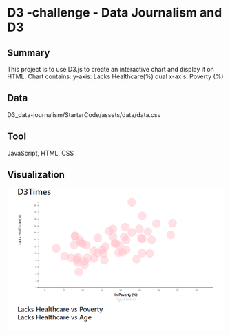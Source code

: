 # D3 -challenge - Data Journalism and D3

## Summary ##
This project is to use D3.js to create an interactive chart and display it on HTML.
Chart contains:
    y-axis: Lacks Healthcare(%)
    dual x-axis: Poverty (%)
## Data ##
D3_data-journalism/StarterCode/assets/data/data.csv
## Tool ##
JavaScript, HTML, CSS
## Visualization ##
<img src="charts.PNG">